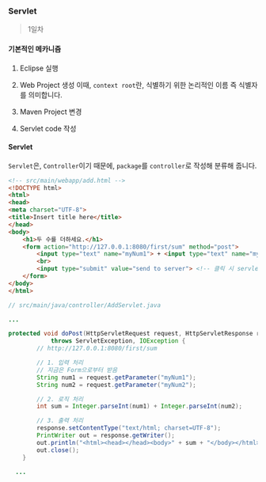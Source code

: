 ### Servlet
> 1일차

#### 기본적인 메카니즘
1. Eclipse 실행

2. Web Project 생성
이때, <code>context root</code>란, 식별하기 위한 논리적인 이름 즉 식별자를 의미합니다.

3. Maven Project 변경

4. Servlet code 작성

#### Servlet
<code>Servlet</code>은, <code>Controller</code>이기 때문에, <code>package</code>를 <code>controller</code>로 작성해 분류해 줍니다.

```html
<!-- src/main/webapp/add.html -->
<!DOCTYPE html>
<html>
<head>
<meta charset="UTF-8">
<title>Insert title here</title>
</head>
<body>
	<h1>두 수를 더하세요.</h1>
	<form action="http://127.0.0.1:8080/first/sum" method="post">
		<input type="text" name="myNum1"> + <input type="text" name="myNum2">
		<br>
		<input type="submit" value="send to server"> <!-- 클릭 시 servlet 호출 -->
	</form>
</body>
</html>
```
```java
// src/main/java/controller/AddServlet.java

...

protected void doPost(HttpServletRequest request, HttpServletResponse response)
			throws ServletException, IOException {
		// http://127.0.0.1:8080/first/sum

		// 1. 입력 처리
		// 지금은 Form으로부터 받음
		String num1 = request.getParameter("myNum1");
		String num2 = request.getParameter("myNum2");

		// 2. 로직 처리
		int sum = Integer.parseInt(num1) + Integer.parseInt(num2);

		// 3. 출력 처리
		response.setContentType("text/html; charset=UTF-8");
		PrintWriter out = response.getWriter();
		out.println("<html><head></head><body>" + sum + "</body></html>");
		out.close();
	}

  ...
```
